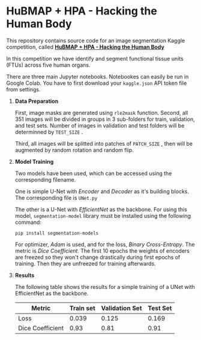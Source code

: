 # HuBMAP + HPA - Hacking the Human Body
This repository contains source code for an image segmentation Kaggle competition, called [**HuBMAP + HPA - Hacking the Human Body**](https://www.kaggle.com/competitions/hubmap-organ-segmentation)

In this competition we have identify and segment functional tissue units (FTUs) across five human organs.

There are three main Jupyter notebooks. Notebookes can easily be run in Google Colab. You have to first download your `kaggle.json` API token file from settings. 

1. **Data Preparation** 

    First, image masks are generated using `rle2mask` function. Second, all 351 images will be divided in groups in 3 sub-folders for train, validation, and test sets. Number of images in validation and test folders will be determinned by `TEST_SIZE` .

    Third, all images will be splitted into patches of `PATCH_SIZE` , then will be augmented by random rotation and random flip. 

2. **Model Training**
    
    Two models have been used, which can be accessed using the corresponding filename. 
    
    One is simple U-Net with *Encoder* and *Decoder* as it's building blocks. The corresponding file is `UNet.py`

    The other is a U-Net with *EfficientNet* as the backbone. For using this model, `segmentation-model` library must be installed using the following command:

    `pip install segmentation-models`

    For optimizer, *Adam* is used, and for the loss, *Binary Cross-Entropy*. The metric is *Dice Coefficient*. The first 10 epochs the weights of encoders are freezed so they won't change drastically during first epochs of training. Then they are unfreezed for training afterwards.

3. **Results**

    The following table shows the results for a simple training of a UNet with EfficientNet as the backbone. 

    | Metric          | Train set | Validation Set | Test Set |
    |-----------------|-----------|----------------|----------|
    | Loss            | 0.039     | 0.125          | 0.169    |
    | Dice Coefficient| 0.93      | 0.81           | 0.91     |
